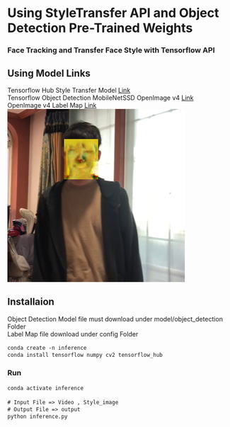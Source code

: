 # Using StyleTransfer API and Object Detection Pre-Trained Weights
### Face Tracking and Transfer Face Style with Tensorflow API



## Using Model Links
Tensorflow Hub Style Transfer Model [Link](https://tfhub.dev/google/magenta/arbitrary-image-stylization-v1-256/2)</br> Tensorflow Object Detection MobileNetSSD OpenImage v4 [Link](http://download.tensorflow.org/models/object_detection/ssd_mobilenet_v2_oid_v4_2018_12_12.tar.gz)</br> OpenImage v4 Label Map [Link](https://github.com/tensorflow/models/blob/master/research/object_detection/data/oid_v4_label_map.pbtxt)
![OutputImage](./output/2.PNG)
## Installaion 
Object Detection Model file must download under model/object_detection Folder </br>
Label Map file download under config Folder
```
conda create -n inference 
conda install tensorflow numpy cv2 tensorflow_hub
```
### Run
```
conda activate inference 

# Input File => Video , Style_image 
# Output File => output
python inference.py

```

